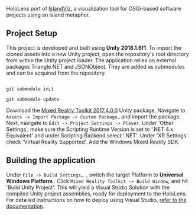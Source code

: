 HoloLens port of [IslandViz](https://github.com/DLR-SC/island-viz), a visualization tool for OSGi-based software projects using an island metaphor. 


<h2>Project Setup</h2>

This project is developed and built using <b>Unity 2018.1.6f1</b>. To import the cloned assets into a new Unity project, open the repository's root directory from within the Unity project loader. The application relies on external packages Triangle.NET and JSONObject. They are added as submodules and can be acquired from the repository.
```

git submodule init

git submodule update

```
Download the [Mixed Reality Toolkit 2017.4.0.0](https://github.com/microsoft/MixedRealityToolkit-Unity/releases/tag/2017.4.0.0) Unity package. Navigate to `Assets -> Import Package -> Custom Package…`  and import the package. Next, navigate to `Edit -> Project Settings -> Player`. Under 'Other Settings', make sure the Scripting Runtime Version is set to '.NET 4.x Equivalent' and under Scripting Backend select '.NET'. Under 'XR Settings' check 'Virtual Reality Supported'. Add the Windows Mixed Reality SDK.

 
<h2>Building the application</h2>

Under `File -> Build Settings… `, switch the target Platform to <b>Universal Windows Platform</b> . Click `Mixed Reality Toolkit -> Build Window`, and hit 'Build Unity Project'. This will yield a Visual Studio Solution with the compiled Unity project assemblies, ready for deployment to the HoloLens. For detailed instructions on how to deploy using Visual Studio, [refer to the documentation](https://docs.microsoft.com/en-us/windows/mixed-reality/install-the-tools).
